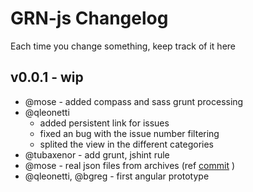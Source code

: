 GRN-js Changelog
====================

Each time you change something, keep track of it here

v0.0.1 - wip
------------------
- @mose - added compass and sass grunt processing
- @qleonetti
  - added persistent link for issues
  - fixed an bug with the issue number filtering
  - splited the view in the different categories
- @tubaxenor - add grunt, jshint rule
- @mose - real json files from archives (ref [commit](https://github.com/greenruby/grn-static/commit/a86c32a00b4ffe4b42af4df3306c27502b16a7e8) )
- @qleonetti, @bgreg - first angular prototype
